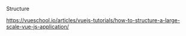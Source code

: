 Structure 

https://vueschool.io/articles/vuejs-tutorials/how-to-structure-a-large-scale-vue-js-application/

